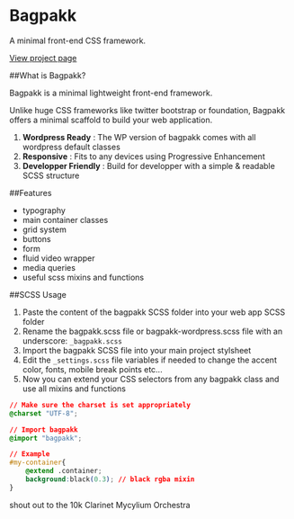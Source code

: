 Bagpakk
=======

A minimal front-end CSS framework.

[View project page](http://brutaldesign.github.io/bagpakk)

##What is Bagpakk?

Bagpakk is a minimal lightweight front-end framework.

Unlike huge CSS frameworks like twitter bootstrap or foundation, Bagpakk offers a minimal scaffold to build your web application.

1. **Wordpress Ready** : The WP version of bagpakk comes with all wordpress default classes
1. **Responsive** : Fits to any devices using Progressive Enhancement
1. **Developper Friendly** : Build for developper with a simple & readable SCSS structure

##Features

+ typography
+ main container classes
+ grid system
+ buttons
+ form
+ fluid video wrapper
+ media queries
+ useful scss mixins and functions

##SCSS Usage

1. Paste the content of the bagpakk SCSS folder into your web app SCSS folder
2. Rename the bagpakk.scss file or bagpakk-wordpress.scss file with an underscore: `_bagpakk.scss`
3. Import the bagpakk SCSS file into your main project stylsheet
4. Edit the `_settings.scss` file variables if needed to change the accent color, fonts, mobile break points etc...
5. Now you can extend your CSS selectors from any bagpakk class and use all mixins and functions

```CSS
// Make sure the charset is set appropriately
@charset "UTF-8";

// Import bagpakk
@import "bagpakk";

// Example
#my-container{
	@extend .container;
	background:black(0.3); // black rgba mixin
}
```

shout out to the 10k Clarinet Mycylium Orchestra
